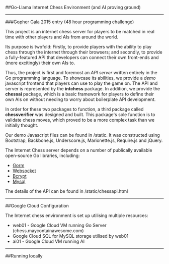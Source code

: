 ##Go-Llama Internet Chess Environment (and AI proving ground)
___


###Gopher Gala 2015 entry (48 hour programming challenge)

This project is an internet chess server for players to be matched in real time with other players and AIs from around the world.

Its purpose is twofold: Firstly, to provide players with the ability to play chess through the internet through their browsers; and secondly, to provide a fully-featured API that developers can connect their own front-ends and (more excitingly) their own AIs to.

Thus, the project is first and foremost an *API server* written entirely in the Go programming language. To showcase its abilities, we provide a *demo* javascript frontend that players can use to play the game on. The API and server is represented by the **intchess** package.
In addition, we provide the **chessai** package, which is a basic framework for players to define their own AIs on without needing to worry about boilerplate API development.

In order for these two packages to function, a third package called **chessverifier** was designed and built. This package's sole function is to validate chess moves, which proved to be a more complex task than we initially thought.

Our demo Javascript files can be found in /static. It was constructed using Bootstrap, Backbone.js, Underscore.js, Marionette.js, Require.js and jQuery.

The Internet Chess server depends on a number of publically available open-source Go libraries, including:

- [Gorm](http://github.com/jinzhu/gorm)
- [Websocket](http://code.google.com/p/websocket)
- [Bcrypt](http://code.google.com/p/go.crypto/bcrypt)
- [Mysql](http://github.com/go-sql-driver/mysql)


The details of the API can be found in /static/chessapi.html


___
##Google Cloud Configuration

The Internet chess environment is set up utilising multiple resources:

* web01 - Google Cloud VM running Go Server (chess.maycontainawesome.com)
* Google Cloud SQL for MySQL storage utilised by web01
* ai01 - Google Cloud VM running AI


___
##Running locally

